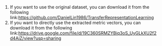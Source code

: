 1. If you want to use the original dataset, you can download it from the following link:https://github.com/DanielLin1986/TransferRepresentationLearning
2. If you want to directly use the extracted metric vectors, you can download it from the following link:https://drive.google.com/file/d/19C360SRMZYBiq3oS_UyGLkXU2f2d4AiZ/view?usp=sharing

